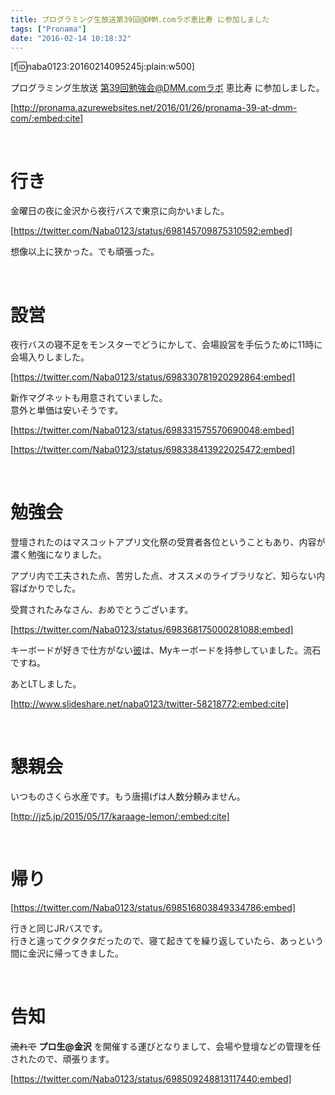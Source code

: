 ```yaml
---
title: プログラミング生放送第39回@DMM.comラボ恵比寿 に参加しました
tags: ["Pronama"]
date: "2016-02-14 10:18:32"
---
```


[f:id:naba0123:20160214095245j:plain:w500]

プログラミング生放送 第39回勉強会@DMM.comラボ 恵比寿 に参加しました。

[http://pronama.azurewebsites.net/2016/01/26/pronama-39-at-dmm-com/:embed:cite]

<br>

<!-- more -->

# 行き

金曜日の夜に金沢から夜行バスで東京に向かいました。

[https://twitter.com/Naba0123/status/698145709875310592:embed]

想像以上に狭かった。でも頑張った。

<br>

# 設営

夜行バスの寝不足をモンスターでどうにかして、会場設営を手伝うために11時に会場入りしました。

[https://twitter.com/Naba0123/status/698330781920292864:embed]

新作マグネットも用意されていました。  
意外と単価は安いそうです。

[https://twitter.com/Naba0123/status/698331575570690048:embed]

[https://twitter.com/Naba0123/status/698338413922025472:embed]

<br>

# 勉強会

登壇されたのはマスコットアプリ文化祭の受賞者各位ということもあり、内容が濃く勉強になりました。

アプリ内で工夫された点、苦労した点、オススメのライブラリなど、知らない内容ばかりでした。

受賞されたみなさん、おめでとうございます。

[https://twitter.com/Naba0123/status/698368175000281088:embed]

キーボードが好きで仕方がない[彼](https://twitter.com/pmw1415)は、Myキーボードを持参していました。流石ですね。

あとLTしました。


[http://www.slideshare.net/naba0123/twitter-58218772:embed:cite]



<br>

# 懇親会

いつものさくら水産です。もう唐揚げは人数分頼みません。 

[http://jz5.jp/2015/05/17/karaage-lemon/:embed:cite]

<br>

# 帰り

[https://twitter.com/Naba0123/status/698516803849334786:embed]

行きと同じJRバスです。  
行きと違ってクタクタだったので、寝て起きてを繰り返していたら、あっという間に金沢に帰ってきました。

<br>

# 告知

<del>流れで</del> **プロ生@金沢** を開催する運びとなりまして、会場や登壇などの管理を任されたので、頑張ります。

[https://twitter.com/Naba0123/status/698509248813117440:embed]

<br>

